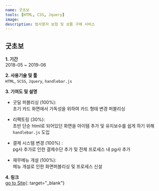 ```yaml
---
name: 굿초보
tools: [HTML, CSS, Jquery]
image:
description: 범사용자 보험 및 상품 구매 서비스
---
```


## 굿초보

**1. 기간**   
2018-05 ~ 2019-06    
  
**2. 사용기술 및 툴**   
`HTML`, `SCSS`, `Jquery`, `handlebar.js`   
  
**3. 기여도 및 설명**   
- 굿딜 퍼블리싱 (100%):  
초기 카드 화면에서 가독성을 위하여 카드 형태 변경 퍼블리싱  
  
- 리팩토링 (30%):  
초반 단순 html로 되어있던 화면을 아이템 추가 및 유지보수를 쉽게 하기 위해 `handlebar.js` 도입   
  
- 결제 시스템 변경 (100%) :  
pg사 추가로 인한 결제수단 추가 및 전체 프로세스 내 pg사 추가  
  
- 재무메뉴 개설 (100%):  
메뉴 개설로 인한 화면퍼블리싱 및 프로세스 신설  
      

**4. 링크**  
[go to Site](https://www.goodchobo.com/){: target="_blank"}

      